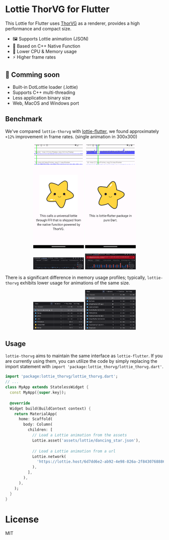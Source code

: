 # Lottie ThorVG for Flutter

This Lottie for Flutter uses [ThorVG](https://github.com/thorvg/thorvg) as a renderer, provides a high performance and compact size.

- 🖼️ Supports Lottie animation (JSON)
- 👑 Based on C++ Native Function
- 🍃 Lower CPU & Memory usage
- ⚡ Higher frame rates

## 🚧 Comming soon
- Built-in DotLottie loader (.lottie)
- Supports C++ multi-threading
- Less application binary size
- Web, MacOS and Windows port


## Benchmark
We've compared `lottie-thorvg` with [lottie-flutter](https://github.com/xvrh/lottie-flutter), we found approximately `+12%` improvement in frame rates.
(single animation in 300x300)

<p align="center">
    <img src="https://raw.githubusercontent.com/tinyjin/lottie-thorvg/main/doc/thorvg_screen.png" width="32%" />
    <img src="https://raw.githubusercontent.com/tinyjin/lottie-thorvg/main/doc/dart_screen.png" width="32%" />
</p>

<p align="center">
    <img src="https://raw.githubusercontent.com/tinyjin/lottie-thorvg/main/doc/thorvg_performance.png" width="32%" />
    <img src="https://raw.githubusercontent.com/tinyjin/lottie-thorvg/main/doc/dart_performance.png" width="32%" />
</p>

There is a significant difference in memory usage profiles; typically, `lottie-thorvg` exhibits lower usage for animations of the same size.

<p align="center">
    <img src="https://raw.githubusercontent.com/tinyjin/lottie-thorvg/main/doc/thorvg_memory.png" width="32%" />
    <img src="https://raw.githubusercontent.com/tinyjin/lottie-thorvg/main/doc/dart_memory.png" width="32%" />
</p>

## Usage

`lottie-thorvg` aims to maintain the same interface as `lottie-flutter`. If you are currently using them, you can utilize the code by simply replacing the import statement with `import 'package:lottie_thorvg/lottie_thorvg.dart'`.

```dart
import 'package:lottie_thorvg/lottie_thorvg.dart';
// ...
class MyApp extends StatelessWidget {
  const MyApp({super.key});

  @override
  Widget build(BuildContext context) {
    return MaterialApp(
      home: Scaffold(
        body: Column(
          children: [
            // Load a Lottie animation from the assets
            Lottie.asset('assets/lottie/dancing_star.json'),

            // Load a Lottie animation from a url
            Lottie.network(
              'https://lottie.host/6d7dd6e2-ab92-4e98-826a-2f8430768886/NGnHQ6brWA.json'
            ),
          ],
        ),
      ),
    );
  }
}
```

# License

MIT
